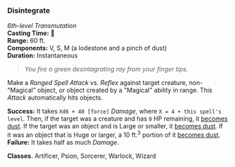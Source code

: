 ### Disintegrate  
*6th-level Transmutation*  
**Casting Time:** 🔷  
**Range:** 60 ft.  
**Components:** V, S, M (a lodestone and a pinch of dust)  
**Duration:** Instantaneous  

>*You fire a green desintagrating ray from your finger tips.*

Make a *Ranged Spell Attack* vs. *Reflex* against target creature, non-"Magical" object, or object created by a "Magical" ability in range. This *Attack* automatically hits objects.

**Success:** It takes `Xd6 + 40 [force]` *Damage*, where `X = 4 + this spell's level`. Then, if the target was a creature and has `0` HP remaining, it [becomes dust][BD]. If the target was an object and is Large or smaller, it [becomes dust][BD]. If it was an object that is Huge or larger, a 10 ft.<sup>3</sup> portion of it [becomes dust][BD].  
**Failure:** It takes half as much *Damage*.

**Classes.** Artificer, Psion, Sorcerer, Warlock, Wizard

[BD]: ../../Rules/Conditions/Become%20Dust.md
